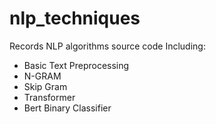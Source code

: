 # nlp_techniques

Records NLP algorithms source code
Including:
- Basic Text Preprocessing
- N-GRAM
- Skip Gram
- Transformer
- Bert Binary Classifier